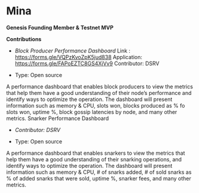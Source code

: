 # Mina

**Genesis Founding Member & Testnet MVP**


**Contributions**


- *Block Producer Performance Dashboard*
Link : https://forms.gle/VQPzKvoZpK5jud838
Application: https://forms.gle/FAPoEZTC8GS4XjVv9
Contributor: DSRV

- Type: Open source

A performance dashboard that enables block producers to view the metrics that help them have a good understanding of their node’s performance and identify ways to optimize the operation. The dashboard will present information such as memory & CPU, slots won, blocks produced as % fo slots won, uptime %, block gossip latencies by node, and many other metrics.
Snarker Performance Dashboard

 - *Contributor: DSRV*
 
- Type: Open source

A performance dashboard that enables snarkers to view the metrics that help them have a good understanding of their snarking operations, and identify ways to optimize the operation. The dashboard will present information such as memory & CPU, # of snarks added, # of sold snarks as % of added snarks that were sold, uptime %, snarker fees, and many other metrics.
